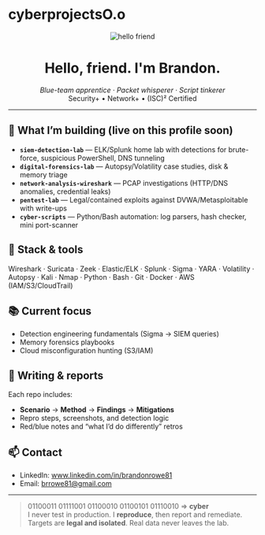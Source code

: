 # cyberprojectsO.o
<!-- Profile README: shows on your GitHub profile -->

<p align="center">
  <img src="https://img.shields.io/badge/hello_friend-01100011%2001111001%2001100010%2001100101%2001110010-000000" alt="hello friend">
</p>

<h1 align="center">Hello, friend. I'm Brandon.</h1>

<p align="center">
  <em>Blue-team apprentice · Packet whisperer · Script tinkerer</em><br/>
  Security+ • Network+ • (ISC)² Certified
</p>

---

## 🔭 What I’m building (live on this profile soon)
- **`siem-detection-lab`** — ELK/Splunk home lab with detections for brute-force, suspicious PowerShell, DNS tunneling
- **`digital-forensics-lab`** — Autopsy/Volatility case studies, disk & memory triage
- **`network-analysis-wireshark`** — PCAP investigations (HTTP/DNS anomalies, credential leaks)
- **`pentest-lab`** — Legal/contained exploits against DVWA/Metasploitable with write-ups
- **`cyber-scripts`** — Python/Bash automation: log parsers, hash checker, mini port-scanner

## 🧰 Stack & tools
Wireshark · Suricata · Zeek · Elastic/ELK · Splunk · Sigma · YARA · Volatility · Autopsy · Kali · Nmap · Python · Bash · Git · Docker · AWS (IAM/S3/CloudTrail)

## 📚 Current focus
- Detection engineering fundamentals (Sigma → SIEM queries)
- Memory forensics playbooks
- Cloud misconfiguration hunting (S3/IAM)

## 📝 Writing & reports
Each repo includes:
- **Scenario** → **Method** → **Findings** → **Mitigations**
- Repro steps, screenshots, and detection logic
- Red/blue notes and “what I’d do differently” retros

## 📫 Contact
- LinkedIn: www.linkedin.com/in/brandonrowe81
- Email: brrowe81@gmail.com

---

> 01100011 01111001 01100010 01100101 01110010 ⇒ **cyber**  
> I never test in production. I **reproduce**, then report and remediate.  
> Targets are **legal and isolated**. Real data never leaves the lab.
